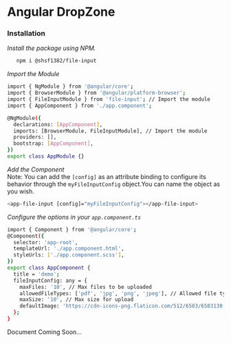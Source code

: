 # Angular DropZone

### Installation

_Install the package using NPM._
```sh
   npm i @shsf1382/file-input
   ```
   
_Import the Module_
```sh 
import { NgModule } from '@angular/core';
import { BrowserModule } from '@angular/platform-browser';
import { FileInputModule } from 'file-input'; // Import the module
import { AppComponent } from './app.component';

@NgModule({
  declarations: [AppComponent],
  imports: [BrowserModule, FileInputModule], // Import the module
  providers: [],
  bootstrap: [AppComponent],
})
export class AppModule {}
```

_Add the Component_
<br>
Note: You can add the `[config]` as an attribute binding to configure its behavior through the `myFileInputConfig` object.You can name the object as you wish.
```sh 
<app-file-input [config]="myFileInputConfig"></app-file-input>
```

_Configure the options in your `app.component.ts`_
```sh 
import { Component } from '@angular/core';
@Component({
  selector: 'app-root',
  templateUrl: './app.component.html',
  styleUrls: ['./app.component.scss'],
})
export class AppComponent {
  title = 'demo';
  fileInputConfig: any = {
    maxFiles: '10', // Max files to be uploaded
    allowedFileTypes: ['pdf', 'jpg', 'png', 'jpeg'], // Allowed file types
    maxSize: '10', // Max size for upload
    defaultImage: 'https://cdn-icons-png.flaticon.com/512/6583/6583130.png', // Image to be dispalyed for non-image file types
  };
}
```

Document Coming Soon...
